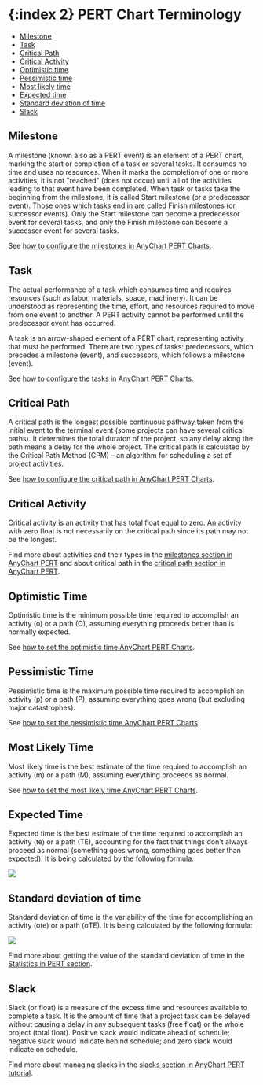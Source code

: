 {:index 2}
PERT Chart Terminology
===========

* [Milestone](#milestone)
* [Task](#task)
* [Critical Path](#critical_path)
* [Critical Activity](#critical_activity)
* [Optimistic time](#optimistic_time)
* [Pessimistic time](#pessimistic_time)
* [Most likely time](#most_likely_time)
* [Expected time](#expected_time)
* [Standard deviation of time](#standard_deviation_of_time)
* [Slack](#slack)

## Milestone

A milestone (known also as a PERT event) is an element of a PERT chart, marking the start or completion of a task or several tasks. It consumes no time and uses no resources. When it marks the completion of one or more activities, it is not "reached" (does not occur) until all of the activities leading to that event have been completed. When task or tasks take the beginning from the milestone, it is called Start milestone (or a predecessor event). Those ones which tasks end in are called Finish milestones (or successor events). Only the Start milestone can become a predecessor event for several tasks, and only the Finish milestone can become a successor event for several tasks.

See [how to configure the milestones in AnyChart PERT Charts](Pert_Chart#milestones).

## Task

The actual performance of a task which consumes time and requires resources (such as labor, materials, space, machinery). It can be understood as representing the time, effort, and resources required to move from one event to another. A PERT activity cannot be performed until the predecessor event has occurred.

A task is an arrow-shaped element of a PERT chart, representing activity that must be performed. There are two types of tasks: predecessors, which precedes a milestone (event), and successors, which follows a milestone (event). 

See [how to configure the tasks in AnyChart PERT Charts](Pert_Chart#tasks).

## Critical Path

A critical path is the longest possible continuous pathway taken from the initial event to the terminal event (some projects can have several critical paths). It determines the total duraton of the project, so any delay along the path means a delay for the whole project. The critical path is calculated by the Critical Path Method (CPM) – an algorithm for scheduling a set of project activities.

See [how to configure the critical path in AnyChart PERT Charts](Pert_Chart#critical_path).

## Critical Activity

Critical activity is an activity that has total float equal to zero. An activity with zero float is not necessarily on the critical path since its path may not be the longest.

Find more about activities and their types in the [milestones section in AnyChart PERT](Pert_Chart#milestones) and about critical path in the [critical path section in AnyChart PERT](Pert_Chart#critical_path).

## Optimistic Time

Optimistic time is the minimum possible time required to accomplish an activity (o) or a path (O), assuming everything proceeds better than is normally expected.

See [how to set the optimistic time AnyChart PERT Charts](Data#time_estimates).

## Pessimistic Time

Pessimistic time is the maximum possible time required to accomplish an activity (p) or a path (P), assuming everything goes wrong (but excluding major catastrophes).

See [how to set the pessimistic time AnyChart PERT Charts](Data#time_estimates).

## Most Likely Time

Most likely time is the best estimate of the time required to accomplish an activity (m) or a path (M), assuming everything proceeds as normal.

See [how to set the most likely time AnyChart PERT Charts](Data#time_estimates).

## Expected Time

Expected time is the best estimate of the time required to accomplish an activity (te) or a path (TE), accounting for the fact that things don't always proceed as normal (something goes wrong, something goes better than expected). It is being calculated by the following formula:

<img src="http://static.anychart.com/images/docs/criticalpath.png"/>

## Standard deviation of time

Standard deviation of time is the variability of the time for accomplishing an activity (σte) or a path (σTE). It is being calculated by the following formula:

<img src="http://static.anychart.com/images/docs/standardeviation.png"/>

Find more about getting the value of the standard deviation of time in the [Statistics in PERT section](Pert_Chart#statistics).

## Slack

Slack (or float) is a measure of the excess time and resources available to complete a task. It is the amount of time that a project task can be delayed without causing a delay in any subsequent tasks (free float) or the whole project (total float). Positive slack would indicate ahead of schedule; negative slack would indicate behind schedule; and zero slack would indicate on schedule.

Find more about managing slacks in the [slacks section in AnyChart PERT tutorial](Pert_Chart#slacks).